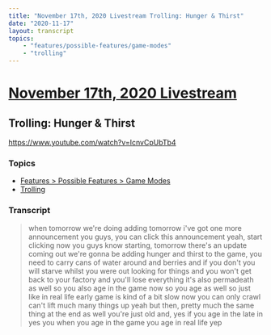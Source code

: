 ```yaml
---
title: "November 17th, 2020 Livestream Trolling: Hunger & Thirst"
date: "2020-11-17"
layout: transcript
topics:
    - "features/possible-features/game-modes"
    - "trolling"
---
```

# [November 17th, 2020 Livestream](../2020-11-17.md)
## Trolling: Hunger & Thirst
https://www.youtube.com/watch?v=IcnvCpUbTb4

### Topics
* [Features > Possible Features > Game Modes](../topics/features/possible-features/game-modes.md)
* [Trolling](../topics/trolling.md)

### Transcript

> when tomorrow we're doing adding tomorrow i've got one more announcement you guys, you can click this announcement yeah, start clicking now you guys know starting, tomorrow there's an update coming out we're gonna be adding hunger and thirst to the game, you need to carry cans of water around and berries and if you don't you will starve whilst you were out looking for things and you won't get back to your factory and you'll lose everything it's also permadeath as well so you also age in the game now so you age as well so just like in real life early game is kind of a bit slow now you can only crawl can't lift much many things up yeah but then, pretty much the same thing at the end as well you're just old and, yes if you age in the late in yes you when you age in the game you age in real life yep
